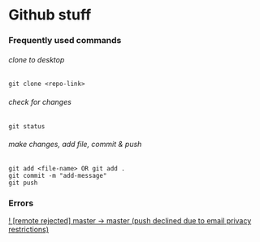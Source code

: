 # Github stuff

### Frequently used commands
###### clone to desktop
```
git clone <repo-link>
```

###### check for changes
```
git status
```

###### make changes, add file, commit & push

```
git add <file-name> OR git add .
git commit -m "add-message"
git push
```
### Errors
[! [remote rejected] master -> master (push declined due to email privacy restrictions)](https://stackoverflow.com/a/44099011/4420229)

